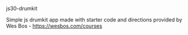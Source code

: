 js30-drumkit

Simple js drumkit app made with starter code and directions provided by Wes Bos - https://wesbos.com/courses
